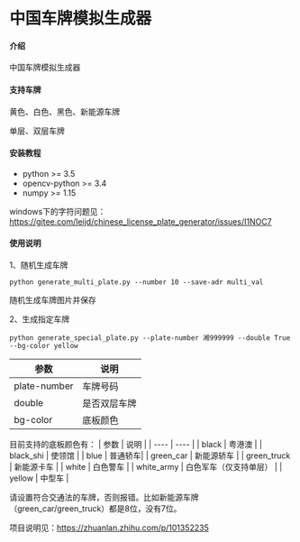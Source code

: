# 中国车牌模拟生成器

#### 介绍
中国车牌模拟生成器

#### 支持车牌
黄色、白色、黑色、新能源车牌

单层、双层车牌


#### 安装教程

- python >= 3.5
- opencv-python >= 3.4
- numpy >= 1.15


windows下的字符问题见：https://gitee.com/leijd/chinese_license_plate_generator/issues/I1NOC7

#### 使用说明

1、随机生成车牌

```
python generate_multi_plate.py --number 10 --save-adr multi_val
```

随机生成车牌图片并保存

2、生成指定车牌
```
python generate_special_plate.py --plate-number 湘999999 --double True --bg-color yellow
```
|  参数   | 说明  |
|  ----  | ----  |
| plate-number  | 车牌号码 |
| double        | 是否双层车牌 |
| bg-color      | 底板颜色|


目前支持的底板颜色有：
|  参数   | 说明  |
|  ----  | ----  |
| black | 粤港澳 |
| black_shi | 使领馆 |
| blue | 普通轿车|
| green_car | 新能源轿车 |
| green_truck | 新能源卡车 |
| white | 白色警车 |
| white_army | 白色军车（仅支持单层） |
| yellow | 中型车 |


请设置符合交通法的车牌，否则报错。比如新能源车牌（green_car/green_truck）都是8位，没有7位。


项目说明见：https://zhuanlan.zhihu.com/p/101352235
